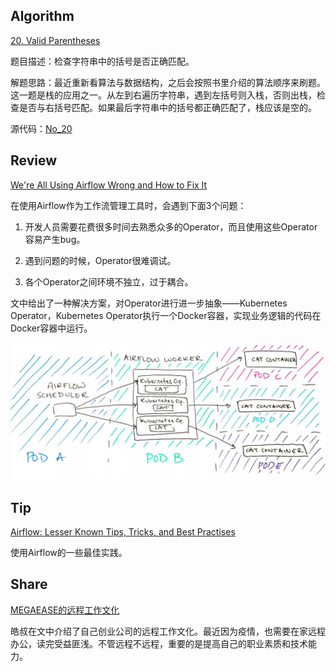 ## Algorithm
[20. Valid Parentheses](https://leetcode.com/problems/valid-parentheses/)

题目描述：检查字符串中的括号是否正确匹配。

解题思路：最近重新看算法与数据结构，之后会按照书里介绍的算法顺序来刷题。这一题是栈的应用之一。从左到右遍历字符串，遇到左括号则入栈，否则出栈，检查是否与右括号匹配。如果最后字符串中的括号都正确匹配了，栈应该是空的。

源代码：[No_20](https://github.com/NickHdx/LeetCode/blob/master/src/main/java/com/nick/leetcode/No_20.java)

## Review
[We're All Using Airflow Wrong and How to Fix It](https://medium.com/bluecore-engineering/were-all-using-airflow-wrong-and-how-to-fix-it-a56f14cb0753)

在使用Airflow作为工作流管理工具时，会遇到下面3个问题：
1. 开发人员需要花费很多时间去熟悉众多的Operator，而且使用这些Operator容易产生bug。

2. 遇到问题的时候，Operator很难调试。

3. 各个Operator之间环境不独立，过于耦合。

文中给出了一种解决方案，对Operator进行进一步抽象——Kubernetes Operator，Kubernetes Operator执行一个Docker容器，实现业务逻辑的代码在Docker容器中运行。

![Kubernetes_Operator.jpg](./Kubernetes_Operator.jpg)

## Tip

[Airflow: Lesser Known Tips, Tricks, and Best Practises](https://medium.com/datareply/airflow-lesser-known-tips-tricks-and-best-practises-cf4d4a90f8f)

使用Airflow的一些最佳实践。

## Share
[MEGAEASE的远程工作文化](https://coolshell.cn/articles/20765.html)

皓叔在文中介绍了自己创业公司的远程工作文化。最近因为疫情，也需要在家远程办公，读完受益匪浅。不管远程不远程，重要的是提高自己的职业素质和技术能力。
